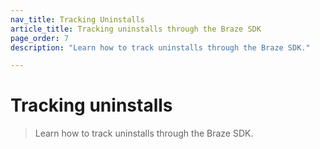 ```yaml
---
nav_title: Tracking Uninstalls
article_title: Tracking uninstalls through the Braze SDK
page_order: 7
description: "Learn how to track uninstalls through the Braze SDK."

---
```


# Tracking uninstalls

> Learn how to track uninstalls through the Braze SDK.

